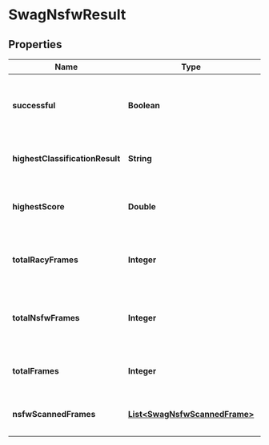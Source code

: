 
# SwagNsfwResult

## Properties
Name | Type | Description | Notes
------------ | ------------- | ------------- | -------------
**successful** | **Boolean** | True if the operation was successful, false otherwise |  [optional]
**highestClassificationResult** | **String** | The highest NSFW classification of the video |  [optional]
**highestScore** | **Double** | The highest NSFW score out of all frames scanned |  [optional]
**totalRacyFrames** | **Integer** | The total number of potentially &quot;racy&quot; frames. |  [optional]
**totalNsfwFrames** | **Integer** | The total number of frames with high probability of NSFW. |  [optional]
**totalFrames** | **Integer** | The total number of frames scanned |  [optional]
**nsfwScannedFrames** | [**List&lt;SwagNsfwScannedFrame&gt;**](SwagNsfwScannedFrame.md) | The NSFW scanning results for each frame |  [optional]



